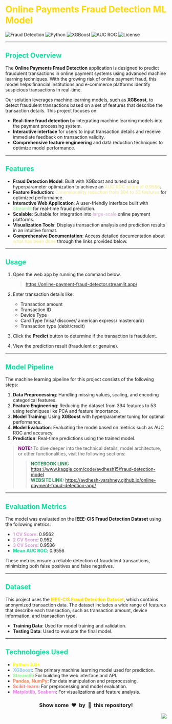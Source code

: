 # <font color="gold">Online Payments Fraud Detection ML Model</font>

![Fraud Detection](https://img.shields.io/badge/Fraud-Detection-brightgreen?style=for-the-badge)
![Python](https://img.shields.io/badge/Python-3.8+-blue.svg?style=for-the-badge)
![XGBoost](https://img.shields.io/badge/-XGBoost-important?style=for-the-badge)
![AUC ROC](https://img.shields.io/badge/AUC--ROC-0.9556-blue?style=for-the-badge)
![License](https://img.shields.io/github/license/Avdhesh-Varshney/online-payment-fraud-detection-app?style=for-the-badge)

---

## <font color="lavendar">Project Overview</font>

The **Online Payments Fraud Detection** application is designed to predict fraudulent transactions in online payment systems using advanced machine learning techniques. With the growing risk of online payment fraud, this model helps financial institutions and e-commerce platforms identify suspicious transactions in real-time.

Our solution leverages machine learning models, such as **XGBoost**, to detect fraudulent transactions based on a set of features that describe the transaction details. This project focuses on:
- **Real-time fraud detection** by integrating machine learning models into the payment processing system.
- **Interactive interface** for users to input transaction details and receive immediate feedback on transaction validity.
- **Comprehensive feature engineering** and data reduction techniques to optimize model performance.

---

## <font color="lavendar">Features</font>

- **Fraud Detection Model**: Built with XGBoost and tuned using hyperparameter optimization to achieve an <font color="khaki">AUC ROC score of 0.9556</font>.
- **Feature Reduction**: <font color="khaki">Dimensionality reduction from 394 to 53 features</font> for optimized performance.
- **Interactive Web Application**: A user-friendly interface built with <font color="lightgreen">Streamlit</font> for real-time fraud prediction.
- **Scalable**: Suitable for integration into <font color="plum">large-scale</font> online payment platforms.
- **Visualization Tools**: Displays transaction analysis and prediction results in an intuitive format.
- **Comprehensive Documentation**: Access detailed documentation about <font color="khaki">what has been done</font> through the links provided below.

---

## <font color="lavendar">Usage</font>

1. Open the web app by running the command below.
   > <font color="red">https://online-payment-fraud-detector.streamlit.app/</font>

2. Enter transaction details like:
   - Transaction amount
   - Transaction ID
   - Device Type
   - Card Type (Visa/ discover/ american express/ mastercard)
   - Transaction type (debit/credit)
3. Click the **Predict** button to determine if the transaction is fraudulent.
4. View the prediction result (fraudulent or genuine).

---

## <font color="lavendar">Model Pipeline</font>

The machine learning pipeline for this project consists of the following steps:

1. **Data Preprocessing**: Handling missing values, scaling, and encoding categorical features.
2. **Feature Engineering**: Reducing the dataset from 394 features to 53 using techniques like PCA and feature importance.
3. **Model Training**: Using **XGBoost** with hyperparameter tuning for optimal performance.
4. **Model Evaluation**: Evaluating the model based on metrics such as AUC ROC and accuracy.
5. **Prediction**: Real-time predictions using the trained model.

> <font color="purple">**NOTE:**</font> To dive deeper into the technical details, model architecture, or other functionalities, visit the following sections:
> > <font color="seagreen">**NOTEBOOK LINK:**</font> https://www.kaggle.com/code/avdhesh15/fraud-detection-model <br />
> > <font color="seagreen">**WEBSITE LINK:**</font> https://avdhesh-varshney.github.io/online-payment-fraud-detection-app/

---

## <font color="lavendar">Evaluation Metrics</font>

The model was evaluated on the **IEEE-CIS Fraud Detection Dataset** using the following metrics:
- <font color="plum">**1 CV Score**</font>: 0.9562
- <font color="plum">**2 CV Score**</font>: 0.952
- <font color="plum">**3 CV Score**</font>: 0.9586
- <font color="lavendar">**Mean AUC ROC**</font>: 0.9556

These metrics ensure a reliable detection of fraudulent transactions, minimizing both false positives and false negatives.

---

## <font color="lavendar">Dataset</font>

This project uses the <font color="gold">**IEEE-CIS Fraud Detection Dataset**</font>, which contains anonymized transaction data. The dataset includes a wide range of features that describe each transaction, such as transaction amount, device information, and transaction type.

- **Training Data**: Used for model training and validation.
- **Testing Data**: Used to evaluate the final model.

---

## <font color="lavendar">Technologies Used</font>

- <font color="yellow">**Python 3.8+**</font>
- <font color="skyblue">**XGBoost**</font>: The primary machine learning model used for prediction.
- <font color="lightgreen">**Streamlit**</font>: For building the web interface and API.
- <font color="coral">**Pandas, NumPy**</font>: For data manipulation and preprocessing.
- <font color="salmon">**Scikit-learn**</font>: For preprocessing and model evaluation.
- <font color="violet">**Matplotlib, Seaborn**</font>: For visualizations and feature analysis.

<div align="center">
  <h3>Show some &nbsp;❤️&nbsp; by &nbsp;🌟&nbsp; this repository!</h3>
</div>

<a href="#top"><img src="https://img.shields.io/badge/-Back%20to%20Top-red?style=for-the-badge" align="right"/></a>

